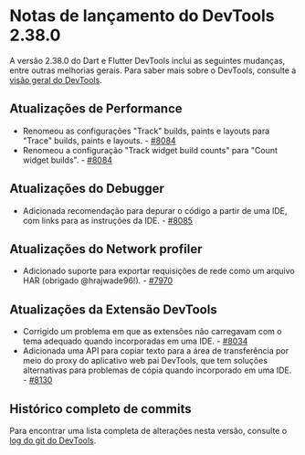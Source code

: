 # Notas de lançamento do DevTools 2.38.0

A versão 2.38.0 do Dart e Flutter DevTools inclui as seguintes
mudanças, entre outras melhorias gerais. Para saber mais sobre o
DevTools, consulte a [visão geral do DevTools](/tools/devtools/overview).

## Atualizações de Performance

* Renomeou as configurações "Track" builds, paints e layouts para
"Trace" builds, paints e layouts. - [#8084](https://github.com/flutter/devtools/pull/8084)
* Renomeou a configuração "Track widget build counts" para "Count
widget builds". - [#8084](https://github.com/flutter/devtools/pull/8084)

## Atualizações do Debugger

* Adicionada recomendação para depurar o código a partir de uma IDE,
com links para as instruções da IDE. - [#8085](https://github.com/flutter/devtools/pull/8085)

## Atualizações do Network profiler

* Adicionado suporte para exportar requisições de rede como um arquivo
HAR (obrigado @hrajwade96!). - [#7970](https://github.com/flutter/devtools/pull/7970)

## Atualizações da Extensão DevTools

* Corrigido um problema em que as extensões não carregavam com o tema
adequado quando incorporadas em uma IDE. - [#8034](https://github.com/flutter/devtools/pull/8034)
* Adicionada uma API para copiar texto para a área de transferência
por meio do proxy do aplicativo web pai DevTools, que tem soluções
alternativas para problemas de cópia quando incorporado em uma IDE. -
[#8130](https://github.com/flutter/devtools/pull/8130)

## Histórico completo de commits

Para encontrar uma lista completa de alterações nesta versão,
consulte o [log do git do DevTools](https://github.com/flutter/devtools/tree/v2.38.0).
